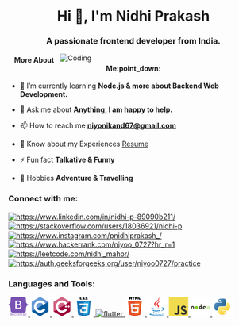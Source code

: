 <h1 align="center">Hi 👋, I'm Nidhi Prakash</h1>
<h3 align="center">A passionate frontend developer from India.</h3>
<img align="right" alt="Coding" width="400" src="https://c.tenor.com/AlUkiGkR2j8AAAAM/new-game-ahagon-umiko-programming.gif">


<h4 align="center">More About Me:point_down:</h4>

- 🌱 I’m currently learning **Node.js & more about Backend Web Development.**

- 💬 Ask me about **Anything, I am happy to help.**

- 📫 How to reach me **niyonikand67@gmail.com**

- 📄 Know about my Experiences [Resume](https://drive.google.com/file/d/1PKyGfUhak4y_hbh_5eZ0UYi9Yag6lk0F/view?usp=sharing)

- ⚡ Fun fact **Talkative & Funny**

- :purple_heart: Hobbies **Adventure & Travelling**

<h3 align="left">Connect with me:</h3>
<p align="left">
<a href="linkedin.com/in/nidhi-p-89090b211" target="blank"><img align="center" src="https://raw.githubusercontent.com/rahuldkjain/github-profile-readme-generator/master/src/images/icons/Social/linked-in-alt.svg" alt="https://www.linkedin.com/in/nidhi-p-89090b211/" height="30" width="40" /></a>
<a href="https://stackoverflow.com/users/https://stackoverflow.com/users/18036921/nidhi-p" target="blank"><img align="center" src="https://raw.githubusercontent.com/rahuldkjain/github-profile-readme-generator/master/src/images/icons/Social/stack-overflow.svg" alt="https://stackoverflow.com/users/18036921/nidhi-p" height="30" width="40" /></a>
<a href="https://instagram.com/https://www.instagram.com/pnidhiprakash_/" target="blank"><img align="center" src="https://raw.githubusercontent.com/rahuldkjain/github-profile-readme-generator/master/src/images/icons/Social/instagram.svg" alt="https://www.instagram.com/pnidhiprakash_/" height="30" width="40" /></a>
<a href="https://www.hackerrank.com/https://www.hackerrank.com/niyoo_0727?hr_r=1" target="blank"><img align="center" src="https://raw.githubusercontent.com/rahuldkjain/github-profile-readme-generator/master/src/images/icons/Social/hackerrank.svg" alt="https://www.hackerrank.com/niyoo_0727?hr_r=1" height="30" width="40" /></a>
<a href="https://www.leetcode.com/https://leetcode.com/nidhi_mahor/" target="blank"><img align="center" src="https://raw.githubusercontent.com/rahuldkjain/github-profile-readme-generator/master/src/images/icons/Social/leet-code.svg" alt="https://leetcode.com/nidhi_mahor/" height="30" width="40" /></a>
<a href="https://auth.geeksforgeeks.org/user/https://auth.geeksforgeeks.org/user/niyoo0727/practice" target="blank"><img align="center" src="https://raw.githubusercontent.com/rahuldkjain/github-profile-readme-generator/master/src/images/icons/Social/geeks-for-geeks.svg" alt="https://auth.geeksforgeeks.org/user/niyoo0727/practice" height="30" width="40" /></a>
</p>

<h3 align="left">Languages and Tools:</h3>
<p align="left"> <a href="https://getbootstrap.com" target="_blank" rel="noreferrer"> <img src="https://raw.githubusercontent.com/devicons/devicon/master/icons/bootstrap/bootstrap-plain-wordmark.svg" alt="bootstrap" width="40" height="40"/> </a> <a href="https://www.cprogramming.com/" target="_blank" rel="noreferrer"> <img src="https://raw.githubusercontent.com/devicons/devicon/master/icons/c/c-original.svg" alt="c" width="40" height="40"/> </a> <a href="https://www.w3schools.com/cpp/" target="_blank" rel="noreferrer"> <img src="https://raw.githubusercontent.com/devicons/devicon/master/icons/cplusplus/cplusplus-original.svg" alt="cplusplus" width="40" height="40"/> </a> <a href="https://www.w3schools.com/css/" target="_blank" rel="noreferrer"> <img src="https://raw.githubusercontent.com/devicons/devicon/master/icons/css3/css3-original-wordmark.svg" alt="css3" width="40" height="40"/> </a> <a href="https://flutter.dev" target="_blank" rel="noreferrer"> <img src="https://www.vectorlogo.zone/logos/flutterio/flutterio-icon.svg" alt="flutter" width="40" height="40"/> </a> <a href="https://www.w3.org/html/" target="_blank" rel="noreferrer"> <img src="https://raw.githubusercontent.com/devicons/devicon/master/icons/html5/html5-original-wordmark.svg" alt="html5" width="40" height="40"/> </a> <a href="https://www.java.com" target="_blank" rel="noreferrer"> <img src="https://raw.githubusercontent.com/devicons/devicon/master/icons/java/java-original.svg" alt="java" width="40" height="40"/> </a> <a href="https://developer.mozilla.org/en-US/docs/Web/JavaScript" target="_blank" rel="noreferrer"> <img src="https://raw.githubusercontent.com/devicons/devicon/master/icons/javascript/javascript-original.svg" alt="javascript" width="40" height="40"/> </a> <a href="https://nodejs.org" target="_blank" rel="noreferrer"> <img src="https://raw.githubusercontent.com/devicons/devicon/master/icons/nodejs/nodejs-original-wordmark.svg" alt="nodejs" width="40" height="40"/> </a> <a href="https://www.python.org" target="_blank" rel="noreferrer"> <img src="https://raw.githubusercontent.com/devicons/devicon/master/icons/python/python-original.svg" alt="python" width="40" height="40"/> </a> </p>


